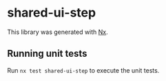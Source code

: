 # shared-ui-step

This library was generated with [Nx](https://nx.dev).

## Running unit tests

Run `nx test shared-ui-step` to execute the unit tests.
